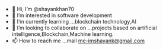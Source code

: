 - 👋 Hi, I’m @shayankhan70
- 👀 I’m interested in software development
- 🌱 I’m currently learning ...blockchain technology,AI
- 💞️ I’m looking to collaborate on ...projects based on artificial intelligence,Blockchain,Machine learning.
- 📫 How to reach me ...mail me-imshayank@gmail.com

<!---
shayankhan70/shayankhan70 is a ✨ special ✨ repository because its `README.md` (this file) appears on your GitHub profile.
You can click the Preview link to take a look at your changes.
--->
